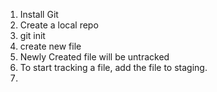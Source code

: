 1. Install Git
2. Create a local repo
3. git init
4. create new file
5. Newly Created file will be untracked
6. To start tracking a file, add the file to staging.
7. 